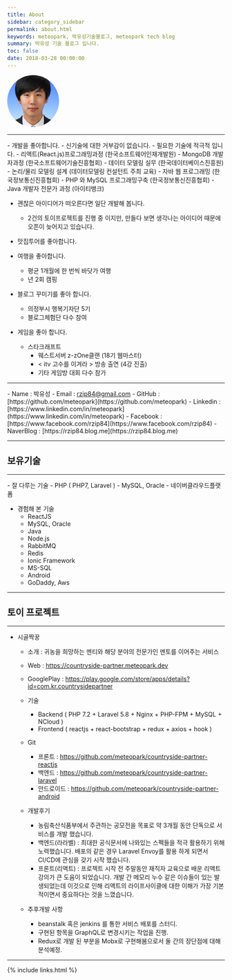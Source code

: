 ```yaml
---
title: About
sidebar: category_sidebar
permalink: about.html
keywords: meteopark, 박유성기술블로그, meteopark tech blog
summary: 박유성 기술 블로그 입니다.
toc: false
date: 2018-03-28 00:00:00
---
```

 <img src="images/profile/itsme.png" style="width:120px; height:120px; object-fit:cover; border-radius: 50%;" /><br/>
<hr />
- 개발을 좋아합니다.
    - 신기술에 대한 거부감이 없습니다.
    - 필요한 기술에 적극적 입니다.
        - 리액트(React.js)프로그래밍과정 (한국소프트웨어인재개발원)
        - MongoDB 개발자과정 (한국소프트웨어기술진흥협회)
        - 데이터 모델링 실무 (한국데이터베이스진흥원)
        - 논리/물리 모델링 설계 (데이터모델링 컨설턴트 주최 교육)
        - 자바 웹 프로그래밍 (한국정보통신진흥협회)
        - PHP 와 MySQL 프로그래밍구축 (한국정보통신진흥협회)
        - Java 개발자 전문가 과정 (아이티뱅크)

- 괜찮은 아이디어가 떠오른다면 일단 개발해 봅니다.
    - 2건의 토이프로젝트를 진행 중 이지만, 만들다 보면 생각나는 아이디어 때문에 오픈이 늦어지고 있습니다.

- 맛집투어를 좋아합니다.

- 여행을 좋아합니다.
    - 평균 1개월에 한 번씩 바닷가 여행
    - 년 2회 캠핑

- 블로그 꾸미기를 좋아 합니다.
    - 의정부시 행복기자단 5기
    - 블로그체험단 다수 참여

- 게임을 좋아 합니다.
    - 스타크래프트
        - 웨스트서버 z-zOne클랜 (18기 웹마스터)
        - < itv 고수를 이겨라 > 방송 출연 (4강 진출)
        - 기타 게임방 대회 다수 참가

<hr />
- Name : 박유성
- Email : <a href="mailto:rzip84@gmail.com">rzip84@gmail.com</a>
- GitHub : [https://github.com/meteopark](https://github.com/meteopark)
- Linkedin : [https://www.linkedin.com/in/meteopark](https://www.linkedin.com/in/meteopark)
- Facebook : [https://www.facebook.com/rzip84](https://www.facebook.com/rzip84)
- NaverBlog : [https://rzip84.blog.me](https://rzip84.blog.me)

<hr />

## 보유기술
<hr />
- 잘 다루는 기술
    - PHP ( PHP7, Laravel )
    - MySQL, Oracle
    - 네이버클라우드플랫폼

- 경험해 본 기술
    - ReactJS
    - MySQL, Oracle
    - Java
    - Node.js
    - RabbitMQ
    - Redis
    - Ionic Framework
    - MS-SQL
    - Android
    - GoDaddy, Aws

<hr />


## 토이 프로젝트
<hr />

- 시골짝꿍
    - 소개 : 귀농을 희망하는 멘티와 해당 분야의 전문가인 멘토를 이어주는 서비스
    - Web : https://countryside-partner.meteopark.dev
    - GooglePlay : https://play.google.com/store/apps/details?id=com.kr.countrysidepartner
    - 기술
        - Backend ( PHP 7.2 + Laravel 5.8 + Nginx + PHP-FPM + MySQL + NCloud )
        - Frontend ( reactjs + react-bootstrap + redux + axios + hook )

    - Git
        - 프론트 : https://github.com/meteopark/countryside-partner-reactjs
        - 백엔드 : https://github.com/meteopark/countryside-partner-laravel
        - 안드로이드 : https://github.com/meteopark/countryside-partner-android
    - 개발후기

        - 농림축산식품부에서 주관하는 공모전을 목표로 약 3개월 동안 단독으로 서비스를 개발 했습니다.
        - 백엔드(라라벨) : 최대한 공식문서에 나와있는 스펙들을 적극 활용하기 위해 노력했습니다. 배포의 같은 경우 Laravel Envoy를 활용 하게 되면서 CI/CD에 관심을 갖기 시작 했습니다.
        - 프론트(리액트) : 프로젝트 시작 전 주말동안 재직자 교육으로 배운 리액트 강의가 큰 도움이 되었습니다. 개발 간 메모리 누수 같은 이슈들이 있는 발생되었는데 이것으로 인해 리액트의 라이프사이클에 대한 이해가 가장 기본적이면서 중요하다는 것을 느꼈습니다.

    - 추후개발 사항
        - beanstalk 혹은 jenkins 를 통한 서비스 배포를 스터디.
        - 구현된 항목을 GraphQL로 변경시키는 작업을 진행.
        - Redux로 개발 된 부분을 Mobx로 구현해봄으로서 둘 간의 장단점에 대해 분석예정.

<hr />

{% include links.html %}




